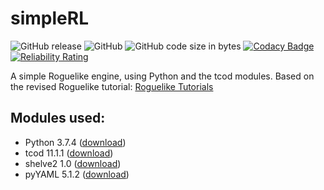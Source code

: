 # simpleRL
![GitHub release](https://img.shields.io/github/release/cariosecus/simpleRL)
![GitHub](https://img.shields.io/github/license/cariosecus/simpleRL)
![GitHub code size in bytes](https://img.shields.io/github/languages/code-size/cariosecus/simpleRL)
[![Codacy Badge](https://api.codacy.com/project/badge/Grade/e689986a046a41ceb4fa882eb56132f2)](https://www.codacy.com?utm_source=github.com&amp;utm_medium=referral&amp;utm_content=cariosecus/simpleRL&amp;utm_campaign=Badge_Grade)
[![Reliability Rating](https://sonarcloud.io/api/project_badges/measure?project=cariosecus_simpleRL&metric=reliability_rating)](https://sonarcloud.io/dashboard?id=cariosecus_simpleRL)

 A simple Roguelike engine, using Python and the tcod modules. Based on the revised Roguelike tutorial: [Roguelike Tutorials](http://www.rogueliketutorials.com/)

## Modules used:
* Python 3.7.4 ([download](https://www.python.org/downloads/))
* tcod 11.1.1 ([download](https://pypi.org/project/tcod/))
* shelve2 1.0 ([download](https://pypi.org/project/shelve2/))
* pyYAML 5.1.2 ([download](https://pypi.org/project/PyYAML/))
